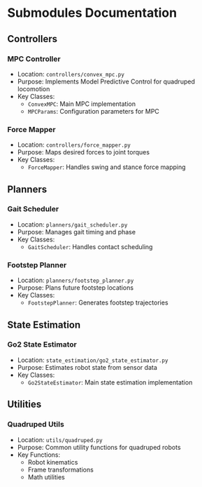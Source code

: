 # Submodules Documentation

## Controllers

### MPC Controller
- Location: `controllers/convex_mpc.py`
- Purpose: Implements Model Predictive Control for quadruped locomotion
- Key Classes:
  - `ConvexMPC`: Main MPC implementation
  - `MPCParams`: Configuration parameters for MPC

### Force Mapper
- Location: `controllers/force_mapper.py`
- Purpose: Maps desired forces to joint torques
- Key Classes:
  - `ForceMapper`: Handles swing and stance force mapping

## Planners

### Gait Scheduler
- Location: `planners/gait_scheduler.py`
- Purpose: Manages gait timing and phase
- Key Classes:
  - `GaitScheduler`: Handles contact scheduling

### Footstep Planner
- Location: `planners/footstep_planner.py`
- Purpose: Plans future footstep locations
- Key Classes:
  - `FootstepPlanner`: Generates footstep trajectories

## State Estimation

### Go2 State Estimator
- Location: `state_estimation/go2_state_estimator.py`
- Purpose: Estimates robot state from sensor data
- Key Classes:
  - `Go2StateEstimator`: Main state estimation implementation

## Utilities

### Quadruped Utils
- Location: `utils/quadruped.py`
- Purpose: Common utility functions for quadruped robots
- Key Functions:
  - Robot kinematics
  - Frame transformations
  - Math utilities
